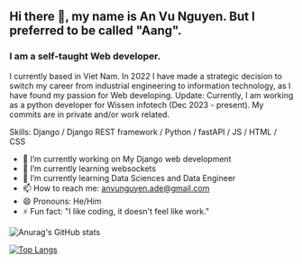 <!--
**it-AVNG/it-AVNG** is a ✨ _special_ ✨ repository because its `README.md` (this file) appears on your GitHub profile.

Here are some ideas to get you started:

- 🔭 I’m currently working on ...
- 🌱 I’m currently learning ...
- 👯 I’m looking to collaborate on ...
- 🤔 I’m looking for help with ...
- 💬 Ask me about ...
- 📫 How to reach me: ...
- 😄 Pronouns: ...
- ⚡ Fun fact: ...
-->
## Hi there 👋, my name is An Vu Nguyen. But I preferred to be called "Aang".  
### I am a self-taught Web developer.

I currently based in Viet Nam. In 2022 I have made a strategic decision to switch my career from industrial engineering to information technology, as I have found my passion for Web developing.
Update: Currently, I am working as a python developer for Wissen infotech (Dec 2023 - present). My commits are in private and/or work related.

Skills: Django / Django REST framework / Python / fastAPI / JS / HTML / CSS

- 🔭 I’m currently working on My Django web development
- 🌱 I’m currently learning websockets
- 🌱 I’m currently learning Data Sciences and Data Engineer 
- 📫 How to reach me: anvunguyen.ade@gmail.com 
- 😄 Pronouns: He/Him 
- ⚡ Fun fact: "I like coding, it doesn't feel like work." 


![Anurag's GitHub stats](https://github-readme-stats.vercel.app/api?username=it-AVNG&show_icons=true&theme=gruvbox)

[![Top Langs](https://github-readme-stats.vercel.app/api/top-langs/?username=it-AVNG&size_weight=0.5&count_weight=0.5)](https://github.com/anuraghazra/github-readme-stats)

